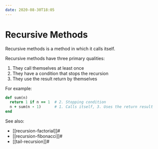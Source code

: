 ```yaml
---
date: 2020-08-30T18:05
---
```


# Recursive Methods

Recursive methods is a method in which it calls itself.

Recursive methods have three primary qualities:

1. They call themselves at least once
2. They have a condition that stops the recursion
3. They use the result return by themselves

For example:

```ruby
def sum(n)
  return 1 if n == 1  # 2. Stopping condition
  n + sum(n - 1)      # 1. Calls itself, 3. Uses the return result
end
```


See also:

* [[recursion-factorial]]#
* [[recursion-fibonacci]]#
* [[tail-recursion]]#
